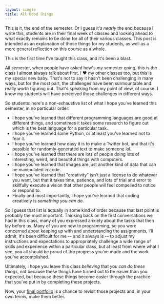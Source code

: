```yaml
---
layout: single
title: All Good Things
---
```


This is it, the end of the semester. Or I guess it's _nearly_ the end because I write this, students are in their final week of classes and looking ahead to what exactly remains to be done for all of their various classes. This post is intended as an explanation of those things for my students, as well as a more general reflection on this course as a whole.

This is the first time I've taught this class, and it's been a blast.

All semester, when people have asked how's my semester going, this is the class I almost always talk about first. I :heart: my other classes too, but this is my special new baby. That's not to say it hasn't been challenging in many ways, but for the most part, the challenges have been surmountable and really _worth_ figuring out. That's speaking from my point of view, of course. I know my students will have perceived those challenges in different ways.

So students: here's a non-exhaustive list of what I hope you've learned this semester, in no particular order:

 - I hope you've learned that different programming languages are good at different things, and sometimes it takes some research to figure out which is the best language for a particular task.
 - I hope you've learned some Python, or at least you've learned not to fear it.
 - I hope you've learned how easy it is to make a Twitter bot, and that it's possible for randomly-generated text to make someone lol.
 - I hope you've learned that there are lots of people doing lots of interesting, weird, and beautiful things with computers.
 - I hope you've learned that images are just another kind of data that can be manipulated in code.
 - I hope you've learned that "creativity" isn't just a license to do whatever you want, but that it takes time, patience, and lots of trial and error to skillfully execute a vision that other people will feel compelled to notice or respond to.
 - Finally and most importantly, I hope you've learned that coding creatively is _something you can do_. 

So I guess that list is actually in some kind of order because that last point is probably the most important. Thinking back on the first conversations we had in this class, many of you expressed anxiety about the tasks that then lay before us. Many of you are new to programming, so you were concerned about keeping up with and understanding the assignments. I'll admit, it's been difficult for me -- and it always is -- to adjust my instructions and expectations to appropriately challenge a wide range of skills and experience within a particular class, but at least from where what I see, you all should be proud of the progress you've made and the work you've accomplished. 

Ultimately, I hope you leave this class _believing_ that _you can do these things_, not because these things have turned out to be easier than you expected, but because these things become easier through the practice that you've put in by completing these projects.

Now, your [final portfolio](https://zachwhalen.github.io/creativecoding/projects/#final-portfolio) is a chance to revisit those projects and, in your own terms, make them better.
